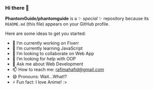 ### Hi there 👋

**PhantomGuide/phantomguide** is a ✨ _special_ ✨ repository because its `README.md` (this file) appears on your GitHub profile.

Here are some ideas to get you started:

- 🔭 I’m currently working on Fiverr
- 🌱 I’m currently learning JavaScript
- 👯 I’m looking to collaborate on Web App
- 🤔 I’m looking for help with OOP
- 💬 Ask me about Web Development
- 📫 How to reach me: rafimahafid@gmail.com
- 😄 Pronouns: Wait...What!?
- ⚡ Fun fact: I love Anime! :>

